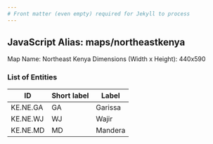 ```yaml
---
# Front matter (even empty) required for Jekyll to process
---
```


## JavaScript Alias: maps/northeastkenya

Map Name: Northeast Kenya
Dimensions (Width x Height): 440x590

### List of Entities

ID | Short label | Label
---|---|---|
KE.NE.GA|GA|Garissa
KE.NE.WJ|WJ|Wajir
KE.NE.MD|MD|Mandera